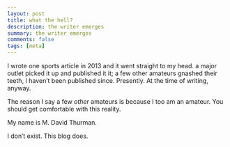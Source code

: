 ```yaml
---
layout: post
title: what the hell?
description: the writer emerges
summary: the writer emerges
comments: false
tags: [meta]
---
```


I wrote one sports article in 2013 and it went straight to my head. a major outlet picked it up and published it it; a few other amateurs gnashed their teeth, I haven’t been published since. Presently. At the time of writing, anyway.

The reason I say a few *other* amateurs is because I too am an amateur. You should get comfortable with this reality. 

My name is M. David Thurman. 

I don’t exist. This blog does. 